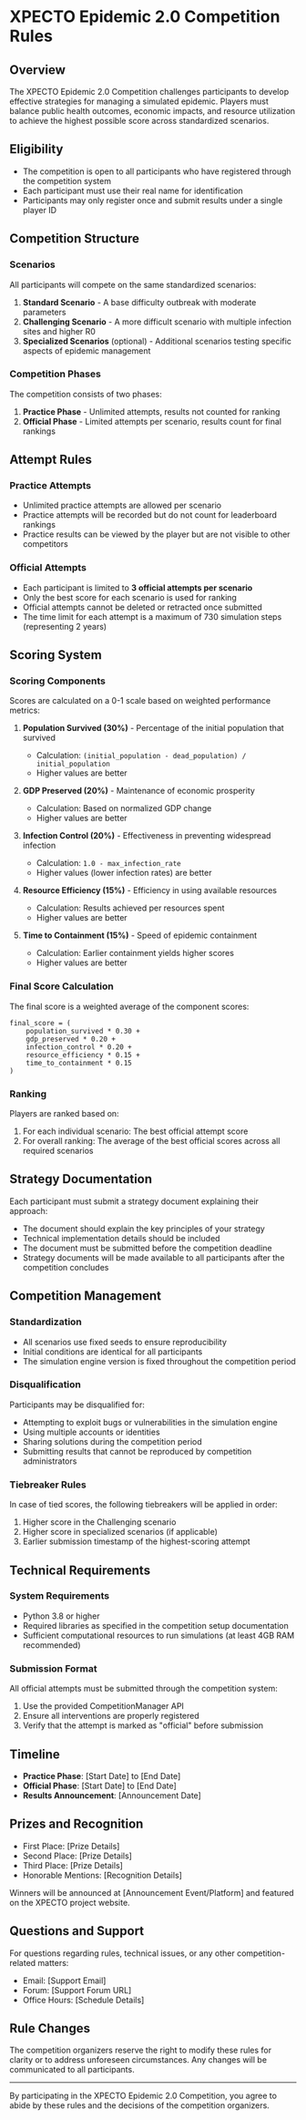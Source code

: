 # XPECTO Epidemic 2.0 Competition Rules

## Overview

The XPECTO Epidemic 2.0 Competition challenges participants to develop effective strategies for managing a simulated epidemic. Players must balance public health outcomes, economic impacts, and resource utilization to achieve the highest possible score across standardized scenarios.

## Eligibility

- The competition is open to all participants who have registered through the competition system
- Each participant must use their real name for identification
- Participants may only register once and submit results under a single player ID

## Competition Structure

### Scenarios

All participants will compete on the same standardized scenarios:

1. **Standard Scenario** - A base difficulty outbreak with moderate parameters
2. **Challenging Scenario** - A more difficult scenario with multiple infection sites and higher R0
3. **Specialized Scenarios** (optional) - Additional scenarios testing specific aspects of epidemic management

### Competition Phases

The competition consists of two phases:

1. **Practice Phase** - Unlimited attempts, results not counted for ranking
2. **Official Phase** - Limited attempts per scenario, results count for final rankings

## Attempt Rules

### Practice Attempts

- Unlimited practice attempts are allowed per scenario
- Practice attempts will be recorded but do not count for leaderboard rankings
- Practice results can be viewed by the player but are not visible to other competitors

### Official Attempts

- Each participant is limited to **3 official attempts per scenario**
- Only the best score for each scenario is used for ranking
- Official attempts cannot be deleted or retracted once submitted
- The time limit for each attempt is a maximum of 730 simulation steps (representing 2 years)

## Scoring System

### Scoring Components

Scores are calculated on a 0-1 scale based on weighted performance metrics:

1. **Population Survived (30%)** - Percentage of the initial population that survived
   - Calculation: `(initial_population - dead_population) / initial_population`
   - Higher values are better

2. **GDP Preserved (20%)** - Maintenance of economic prosperity
   - Calculation: Based on normalized GDP change 
   - Higher values are better

3. **Infection Control (20%)** - Effectiveness in preventing widespread infection
   - Calculation: `1.0 - max_infection_rate`
   - Higher values (lower infection rates) are better

4. **Resource Efficiency (15%)** - Efficiency in using available resources
   - Calculation: Results achieved per resources spent
   - Higher values are better

5. **Time to Containment (15%)** - Speed of epidemic containment
   - Calculation: Earlier containment yields higher scores
   - Higher values are better

### Final Score Calculation

The final score is a weighted average of the component scores:

```
final_score = (
    population_survived * 0.30 +
    gdp_preserved * 0.20 +
    infection_control * 0.20 +
    resource_efficiency * 0.15 +
    time_to_containment * 0.15
)
```

### Ranking

Players are ranked based on:

1. For each individual scenario: The best official attempt score
2. For overall ranking: The average of the best official scores across all required scenarios

## Strategy Documentation

Each participant must submit a strategy document explaining their approach:

- The document should explain the key principles of your strategy
- Technical implementation details should be included
- The document must be submitted before the competition deadline
- Strategy documents will be made available to all participants after the competition concludes

## Competition Management

### Standardization

- All scenarios use fixed seeds to ensure reproducibility
- Initial conditions are identical for all participants
- The simulation engine version is fixed throughout the competition period

### Disqualification

Participants may be disqualified for:

- Attempting to exploit bugs or vulnerabilities in the simulation engine
- Using multiple accounts or identities
- Sharing solutions during the competition period
- Submitting results that cannot be reproduced by competition administrators

### Tiebreaker Rules

In case of tied scores, the following tiebreakers will be applied in order:

1. Higher score in the Challenging scenario
2. Higher score in specialized scenarios (if applicable)
3. Earlier submission timestamp of the highest-scoring attempt

## Technical Requirements

### System Requirements

- Python 3.8 or higher
- Required libraries as specified in the competition setup documentation
- Sufficient computational resources to run simulations (at least 4GB RAM recommended)

### Submission Format

All official attempts must be submitted through the competition system:

1. Use the provided CompetitionManager API
2. Ensure all interventions are properly registered
3. Verify that the attempt is marked as "official" before submission

## Timeline

- **Practice Phase**: [Start Date] to [End Date]
- **Official Phase**: [Start Date] to [End Date]
- **Results Announcement**: [Announcement Date]

## Prizes and Recognition

- First Place: [Prize Details]
- Second Place: [Prize Details]
- Third Place: [Prize Details]
- Honorable Mentions: [Recognition Details]

Winners will be announced at [Announcement Event/Platform] and featured on the XPECTO project website.

## Questions and Support

For questions regarding rules, technical issues, or any other competition-related matters:

- Email: [Support Email]
- Forum: [Support Forum URL]
- Office Hours: [Schedule Details]

## Rule Changes

The competition organizers reserve the right to modify these rules for clarity or to address unforeseen circumstances. Any changes will be communicated to all participants.

---

By participating in the XPECTO Epidemic 2.0 Competition, you agree to abide by these rules and the decisions of the competition organizers. 